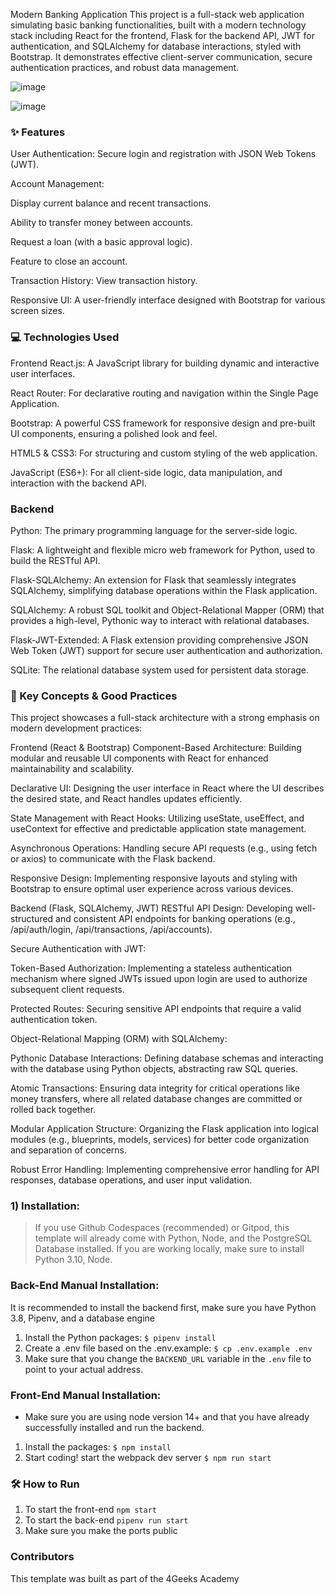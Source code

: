 Modern Banking Application
This project is a full-stack web application simulating basic banking functionalities, built with a modern technology stack including React for the frontend, Flask for the backend API, JWT for authentication, and SQLAlchemy for database interactions, styled with Bootstrap. It demonstrates effective client-server communication, secure authentication practices, and robust data management.


![image](https://github.com/user-attachments/assets/2a23913c-b50b-4811-a36b-a479de17bc62)

![image](https://github.com/user-attachments/assets/2571b9d3-6d63-4e46-9d41-01c17b6b9a6c)

### ✨ Features

User Authentication: Secure login and registration with JSON Web Tokens (JWT).

Account Management:

Display current balance and recent transactions.

Ability to transfer money between accounts.

Request a loan (with a basic approval logic).

Feature to close an account.

Transaction History: View transaction history.

Responsive UI: A user-friendly interface designed with Bootstrap for various screen sizes.

### 💻 Technologies Used
Frontend
React.js: A JavaScript library for building dynamic and interactive user interfaces.

React Router: For declarative routing and navigation within the Single Page Application.

Bootstrap: A powerful CSS framework for responsive design and pre-built UI components, ensuring a polished look and feel.

HTML5 & CSS3: For structuring and custom styling of the web application.

JavaScript (ES6+): For all client-side logic, data manipulation, and interaction with the backend API.

### Backend

Python: The primary programming language for the server-side logic.

Flask: A lightweight and flexible micro web framework for Python, used to build the RESTful API.

Flask-SQLAlchemy: An extension for Flask that seamlessly integrates SQLAlchemy, simplifying database operations within the Flask application.

SQLAlchemy: A robust SQL toolkit and Object-Relational Mapper (ORM) that provides a high-level, Pythonic way to interact with relational databases.

Flask-JWT-Extended: A Flask extension providing comprehensive JSON Web Token (JWT) support for secure user authentication and authorization.

SQLite: The relational database system used for persistent data storage.

### 🚀 Key Concepts & Good Practices

This project showcases a full-stack architecture with a strong emphasis on modern development practices:

Frontend (React & Bootstrap)
Component-Based Architecture: Building modular and reusable UI components with React for enhanced maintainability and scalability.

Declarative UI: Designing the user interface in React where the UI describes the desired state, and React handles updates efficiently.

State Management with React Hooks: Utilizing useState, useEffect, and useContext for effective and predictable application state management.

Asynchronous Operations: Handling secure API requests (e.g., using fetch or axios) to communicate with the Flask backend.

Responsive Design: Implementing responsive layouts and styling with Bootstrap to ensure optimal user experience across various devices.

Backend (Flask, SQLAlchemy, JWT)
RESTful API Design: Developing well-structured and consistent API endpoints for banking operations (e.g., /api/auth/login, /api/transactions, /api/accounts).

Secure Authentication with JWT:

Token-Based Authorization: Implementing a stateless authentication mechanism where signed JWTs issued upon login are used to authorize subsequent client requests.

Protected Routes: Securing sensitive API endpoints that require a valid authentication token.

Object-Relational Mapping (ORM) with SQLAlchemy:

Pythonic Database Interactions: Defining database schemas and interacting with the database using Python objects, abstracting raw SQL queries.

Atomic Transactions: Ensuring data integrity for critical operations like money transfers, where all related database changes are committed or rolled back together.

Modular Application Structure: Organizing the Flask application into logical modules (e.g., blueprints, models, services) for better code organization and separation of concerns.

Robust Error Handling: Implementing comprehensive error handling for API responses, database operations, and user input validation.


### 1) Installation:

> If you use Github Codespaces (recommended) or Gitpod, this template will already come with Python, Node, and the PostgreSQL  Database installed. If you are working locally, make sure to install Python 3.10, Node. 

### Back-End Manual Installation:

It is recommended to install the backend first, make sure you have Python 3.8, Pipenv, and a database engine

1. Install the Python packages: `$ pipenv install`
2. Create a .env file based on the .env.example: `$ cp .env.example .env`
3. Make sure that you change the `BACKEND_URL` variable in the `.env` file to point to your actual address.

### Front-End Manual Installation:

-   Make sure you are using node version 14+ and that you have already successfully installed and run the backend.

1. Install the packages: `$ npm install`
2. Start coding! start the webpack dev server `$ npm run start`

### 🛠️ How to Run
1. To start the front-end `npm start`
2. To start the back-end `pipenv run start`
3. Make sure you make the ports public

### Contributors

This template was built as part of the 4Geeks Academy
